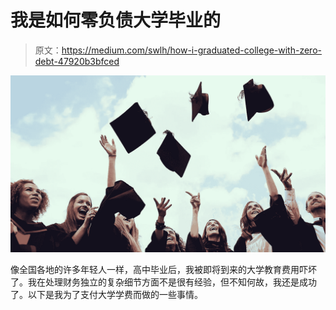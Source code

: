 # 我是如何零负债大学毕业的

> 原文：<https://medium.com/swlh/how-i-graduated-college-with-zero-debt-47920b3bfced>

![](img/08eeb93e44ed03654b4393683b1f9255.png)

像全国各地的许多年轻人一样，高中毕业后，我被即将到来的大学教育费用吓坏了。我在处理财务独立的复杂细节方面不是很有经验，但不知何故，我还是成功了。以下是我为了支付大学学费而做的一些事情。